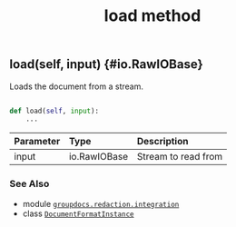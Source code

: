 ﻿---
title: load method
second_title: GroupDocs.Redaction for Python via .NET API References
description: 
type: docs
weight: 40
url: /python-net/groupdocs.redaction.integration/documentformatinstance/load/
is_root: false
---

## load(self, input) {#io.RawIOBase}

Loads the document from a stream.



```python

def load(self, input):
    ...
```


| Parameter | Type | Description |
| :- | :- | :- |
| input | io.RawIOBase | Stream to read from |



### See Also
* module [`groupdocs.redaction.integration`](../../)
* class [`DocumentFormatInstance`](/redaction/python-net/groupdocs.redaction.integration/documentformatinstance)
